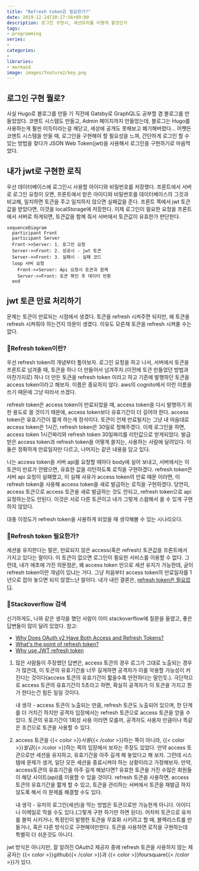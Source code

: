```yaml
---
title: "Refresh token은 필요한가?"
date: 2019-12-24T10:27:56+09:00
description: 로그인 구현시, 세션유지를 어떻게 할것인가
tags:
- programming
series:
-
categories:
-
libraries:
- mermaid
image: images/feature2/key.png
---
```


## 로그인 구현 뭘로?

사실 Hugo로 블로그를 만들 기 직전에 Gatsby로 GraphQL도 공부할 겸 블로그를 만들었었다. 코멘트 시스템도 만들고, Admin 페이지까지 만들었는데, 블로그는 Hugo를 사용하는게 훨씬 이득이라는걸 깨닫고, 세상에 공개도 못해보고 폐기해버렸다... 어쨋든 코멘트 시스템을 만들 때, 로그인을 구현해야 할 필요성을 느껴, 간단하게 로그인 할 수 있는 방법을 찾다가 JSON Web Token(jwt)을 사용해서 로그인을 구현하기로 마음먹었다.

## 내가 jwt로 구현한 로직

우선 데이터베이스에 로그인시 사용할 아이디와 비밀번호를 저장했다. 프론트에서 서버로 로그인 요청이 오면, 프론트에서 받은 아이디와 비밀번호를 데이터베이스의 그것과 비교해, 일치하면 토큰을 주고 일치하지 않으면 실패값을 준다. 프론트 쪽에서 jwt 토큰값을 받았다면, 이것을 localStorage에 저장한다. 이제 로그인이 필요한 요청을 프론트에서 서버로 하게되면, 토큰값을 함께 줘서 서버에서 토큰값이 유효한가 판단한다.

```mermaid
sequenceDiagram
  participant Front
  participant Server
  Front->>Server: 1. 로그인 요청
  Server->>Front: 2. 성공시 - jwt 토큰
  Server->>Front: 3. 실패시 - 실패 코드
  loop 서버 요청
    Front->>Server: Api 요청시 토큰과 함께
    Server->>Front: 토큰 확인 후 데이터 반환
  end
```

## jwt 토큰 만료 처리하기

문제는 토큰이 만료되는 시점에서 생겼다. 토큰을 refresh 시켜주면 되지만, 왜 토큰을 refresh 시켜줘야 하는건지 의문이 생겼다. 이유도 모른채 토큰을 refresh 시켜줄 수는 없다.

### 🔮Refresh token이란?

우선 refresh token의 개념부터 톺아보자. 로그인 요청을 하고 나서, 서버에서 토큰을 프론트로 넘겨줄 때, 토큰을 하나 더 만들어서 넘겨주자.(이전에 토큰 만들었던 방법과 마찬가지로) 하나 더 만든 토큰을 refresh token 이라고 하고 기존에 발행하던 토큰을 access token이라고 해보자. 이름은 중요하지 않다. aws의 cognito에서 이런 이름을 쓰기 때문에 그냥 따라서 쓰겠다.

refresh token은 access token이 만료되었을 때, access token을 다시 발행하기 위한 용도로 쓸 것이기 때문에, access token보다 유효기간이 더 길어야 한다. access token은 유효기간이 짧게 하는게 정석이다. 토큰이 언제 만료될지는 그냥 내 마음대로 access token은 1시간, refresh token은 30일로 정해주겠다. 이제 로그인을 하면, access token 1시간짜리와 refresh token 30일짜리를 리턴값으로 받게되었다. 발급받은 access token과 refresh token을 어떻게 쓸지는, 사용하는 사람에 달려있다. 이 둘은 정확하게 만료일자만 다르고, 나머지는 같은 내용을 담고 있다.

나는 access token을 서버 api를 요청할 때마다 body에 실어 보내고, 서버에서는 이 토큰이 만료가 안됐으면, 유효한 값을 리턴하도록 로직을 구현하겠다. refresh token은 서버 api 요청이 실패했고, 이 실패 사유가 access token의 만료 때문 이라면, 이 refresh token을 사용해 access token을 새로 발급하는 로직을 구현하겠다. 당연히, access 토큰으로 access 토큰을 새로 발급하는 것도 안되고, refresh token으로 api 요청하는것도 안된다. 이것은 서로 다른 토큰이고 내가 그렇게 스왑해서 쓸 수 있게 구현하지 않았다.

대충 이정도가 refresh token을 사용하게 되었을 때 생각해볼 수 있는 시나리오다.

### 🔮Refresh token 필요한가?

세션을 유지한다는 말은, 만료되지 않은 access(혹은 refresh) 토큰값을 프론트에서 가지고 있다는 말이다. 이 토큰이 없으면 로그인이 필요한 서비스를 이용할 수 없다. 그런데, 내가 애초에 가진 의문점은, 왜 access token 만으로 세션 유지가 가능한데, 굳이 refresh token이란 개념이 있냐는 거다. 그냥 처음부터 access token의 만료일자를 1년으로 잡아 놓으면 되지 않겠느냔 말이다. 내가 내린 결론은, <U>refresh token은 필요없다</U>.

### 🔮Stackoverflow 검색

신기하게도, 나와 같은 생각을 했던 사람이 이미 stackoverflow에 질문을 올렸고, 좋은 답변들이 많이 달려 있었다. 참고: 
- [Why Does OAuth v2 Have Both Access and Refresh Tokens?](https://stackoverflow.com/questions/3487991/why-does-oauth-v2-have-both-access-and-refresh-tokens)
- [What's the point of refresh token?](https://stackoverflow.com/questions/10703532/whats-the-point-of-refresh-token)
- [Why use JWT refresh token](https://stackoverflow.com/questions/53324540/why-use-jwt-refresh-token)

1. 많은 사람들이 주장했던 답변은, access 토큰의 경우 로그가 그대로 노출되는 경우가 많은데, 이 토큰의 유효기간을 너무 길게하면 공격자가 이를 악용할 가능성이 커진다는 것이다(access 토큰의 유효기간이 짧을수록 안전하다는 말인듯.). 극단적으로 access 토큰의 유효기간이 5초라고 하면, 확실히 공격자가 이 토큰을 가지고 뭔가 한다는건 힘든 일일 것이다. 

    내 생각 - access 토큰이 노출되는 만큼, refresh 토큰도 노출되어 있으며, 한 단계를 더 거치긴 하지만 공격자 입장에서는 refresh 토큰으로 access 토큰을 얻을 수 있다. 토큰의 유효기간이 1회성 사용 이라면 모를까, 공격자도 사용자 만큼이나 똑같은 조건으로 토큰을 사용할 수 있다.

2. access 토큰을 {{< color >}}*사용*{{< /color >}}하는 쪽이 아니라, {{< color >}}*발급*{{< /color >}}하는 쪽의 입장에서 보자는 주장도 있었다. 만약 access 토큰으로만 세션을 유지하고, 유효기간을 아주 길게 해 놓았다고 해 보자. 그런데 시스템에 문제가 생겨, 일단 모든 세션을 종료시켜야 하는 상황이라고 가정해보자. 만약, access토큰의 유효기간을 아주 길게 해놨다면? 유효한 토큰을 가진 수많은 회원들이 해당 사이트(api)를 이용할 수 있을 것이다. refresh 토큰을 사용하면, access 토큰의 유효기간을 짧게 할 수 있고, 토큰을 관리하는 서버에서 토큰을 재발급 하지 않도록 해서 이 문제를 해결할 수도 있다.

    내 생각 - 유저의 로그인(세션)을 막는 방법은 토큰으로만 가능한게 아니다. 아이디나 이메일로 막을 수도 있다.(그렇게 구현 하기만 하면 된다). 어차피 토큰으로 유저를 블럭 시키거나, 특정인이 발행한 토큰을 무효화 시키려고 할 때, 블랙리스트를 만들거나, 혹은 다른 방식으로 구현해야만한다. 토큰을 사용하면 로직을 구현하는데 특별히 더 쉬운것도 아니다.

jwt 방식은 아니지만, 잘 알려진 OAuth2 제공자 중에 refresh 토큰을 사용하지 않는 제공자는 {{< color >}}github{{< /color >}}과 {{< color >}}foursquare{{< /color >}}가 있다.